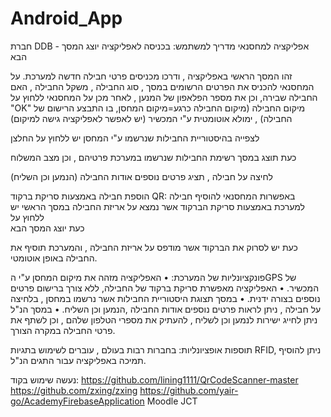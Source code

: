 # Android_App
חברת DDB - אפליקציה למחסנאי
מדריך למשתמש:
בכניסה לאפליקציה יוצג המסך הבא
 
זהו המסך הראשי באפליקציה ,  ודרכו  מכניסים פרטי חבילה חדשה למערכת.
על המחסנאי להכניס את הפרטים הרשומים במסך , סוג החבילה , משקל החבילה , האם החבילה שבירה, וכן את מספר הפלאפון של המנען , לאחר מכן על המחסנאי ללחוץ על "OK" 
מיקום החבילה (מיקום החבילה כרגע=מיקום המחסן, בו התבצע הרישום של החבילה) , ימולא אוטומטית ע"י המכשיר (יש לאפשר לאפליקציה גישה למיקום)




לצפייה בהיסטוריית החבילות שנרשמו ע"י המחסן
יש ללחוץ על החלצן  

כעת תוצג במסך רשימת החבילות שנרשמו במערכת פרטיהם , וכן מצב המשלוח
 
לחיצה על חבילה , תציג פרטים נוספים אודות החבילה (הנמען וכן השליח)




הוספת חבילה באמצעות סריקת ברקוד QR:
באפשרות המחסנאי להוסיף חבילה למערכת באמצעות סריקת הברקוד אשר נמצא על אריזת החבילה
במסך הראשי יש ללחוץ על  
כעת יוצג המסך הבא
 
כעת יש לסרוק את הברקוד אשר מודפס על אריזת החבילה , והמערכת תוסיף את החבילה באופן אוטומטי.




פונקציונליות של המערכת:
•	האפליקציה מזהה את מיקום המחסן ע"י הGPS של המכשיר.
•	האפליקציה מאפשרת סריקת ברקוד של החבילה, ללא צורך ברישום פרטים נוספים בצורה ידנית.
•	במסך תצוגת היסטוריית החבילות אשר נרשמו במחסן , בלחיצה על חבילה , ניתן לראות פרטים נוספים אודות החבילה ,הנמען וכן השליח.
•	במסך הנ"ל ניתן לחייג ישירות לנמען וכן לשליח , להעתיק את מספרי הטלפון שלהם , וכן לשתף את פרטי החבילה במקרה הצורך.


תוספות אופציונליות:
בחברות רבות בעולם , עוברים לשימוש בתגיות RFID, ניתן להוסיף תמיכה באפליקציה עבור התגים הנ"ל.



נעשה שימוש בקוד:
https://github.com/lining1111/QrCodeScanner-master
https://github.com/zxing/zxing
https://github.com/yair-go/AcademyFirebaseApplication
Moodle JCT


